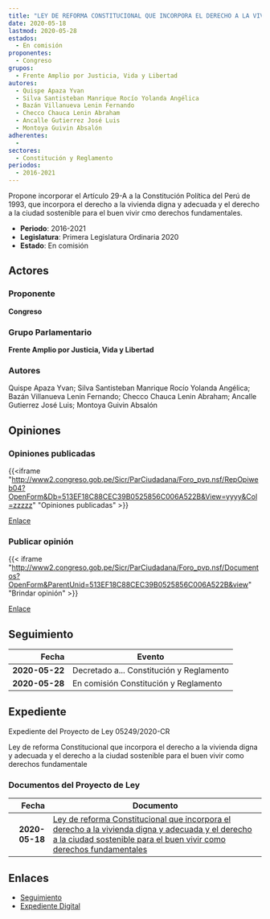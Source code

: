 ```yaml
---
title: "LEY DE REFORMA CONSTITUCIONAL QUE INCORPORA EL DERECHO A LA VIVIENDA DIGNA Y ADECUADA Y EL DERECHO A LA CIUDAD SOSTENIBLE PARA EL BUEN VIVIR COMO DERECHOS FUNDAMENTALES"
date: 2020-05-18
lastmod: 2020-05-28
estados: 
  - En comisión
proponentes: 
  - Congreso
grupos: 
  - Frente Amplio por Justicia, Vida y Libertad
autores: 
  - Quispe Apaza Yvan
  - Silva Santisteban Manrique Rocío Yolanda Angélica
  - Bazán Villanueva Lenin Fernando
  - Checco Chauca Lenin Abraham
  - Ancalle Gutierrez José Luis
  - Montoya Guivin Absalón
adherentes: 
  - 
sectores: 
  - Constitución y Reglamento
periodos: 
  - 2016-2021
---
```


Propone incorporar el Artículo 29-A a la Constitución Política del Perú de 1993, que incorpora el derecho a la vivienda digna y adecuada y el derecho a la ciudad sostenible para el buen vivir cmo derechos fundamentales.

- **Periodo**: 2016-2021
- **Legislatura**: Primera Legislatura Ordinaria 2020
- **Estado**: En comisión

## Actores

### Proponente

**Congreso**

### Grupo Parlamentario

**Frente Amplio por Justicia, Vida y Libertad**

### Autores

Quispe Apaza Yvan; Silva Santisteban Manrique Rocío Yolanda Angélica; Bazán Villanueva Lenin Fernando; Checco Chauca Lenin Abraham; Ancalle Gutierrez José Luis; Montoya Guivin Absalón


## Opiniones

### Opiniones publicadas

{{<iframe "http://www2.congreso.gob.pe/Sicr/ParCiudadana/Foro_pvp.nsf/RepOpiweb04?OpenForm&Db=513EF18C88CEC39B0525856C006A522B&View=yyyy&Col=zzzzz" "Opiniones publicadas" >}}

[Enlace](http://www2.congreso.gob.pe/Sicr/ParCiudadana/Foro_pvp.nsf/RepOpiweb04?OpenForm&Db=513EF18C88CEC39B0525856C006A522B&View=yyyy&Col=zzzzz)
### Publicar opinión

{{< iframe "http://www2.congreso.gob.pe/Sicr/ParCiudadana/Foro_pvp.nsf/Documentos?OpenForm&ParentUnid=513EF18C88CEC39B0525856C006A522B&view" "Brindar opinión" >}}

[Enlace](http://www2.congreso.gob.pe/Sicr/ParCiudadana/Foro_pvp.nsf/Documentos?OpenForm&ParentUnid=513EF18C88CEC39B0525856C006A522B&view)

## Seguimiento

| Fecha | Evento |
|------:|--------|
| **2020-05-22** | Decretado a... Constitución y Reglamento|
| **2020-05-28** | En comisión Constitución y Reglamento|


## Expediente

Expediente del Proyecto de Ley 05249/2020-CR

Ley de reforma Constitucional que incorpora el derecho a la vivienda digna y adecuada y el derecho a la ciudad sostenible para el buen vivir como derechos fundamentale


### Documentos del Proyecto de Ley

| Fecha | Documento |
|------:|--------|
| **2020-05-18** | [Ley de reforma Constitucional que incorpora el derecho a la vivienda digna y adecuada y el derecho a la ciudad sostenible para el buen vivir como derechos fundamentales](http://www.leyes.congreso.gob.pe/Documentos/2016_2021/Proyectos_de_Ley_y_de_Resoluciones_Legislativas/PL05249-20200518.pdf) |

## Enlaces 

- [Seguimiento](http://www2.congreso.gob.pe/Sicr/TraDocEstProc/CLProLey2016.nsf/f7fff46988ca05b1052578e100829cc7/9b9ffb7b1d43189d0525856c0081a6b0?OpenDocument)
- [Expediente Digital](http://www2.congreso.gob.pe/Sicr/TraDocEstProc/CLProLey2016.nsf/f7fff46988ca05b1052578e100829cc7/9b9ffb7b1d43189d0525856c0081a6b0?OpenDocument&Click=05257FB7005EB655.eb71d0cf91d8294e05256cdf006b5706/$Body/0.1C6C)
